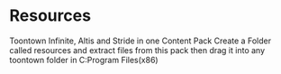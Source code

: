 # Resources
Toontown Infinite, Altis and Stride in one Content Pack
Create a Folder called resources and extract files from this pack then drag it into any toontown folder in C:Program Files(x86)
